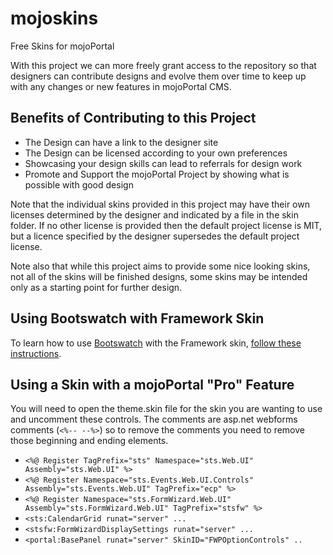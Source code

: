 # mojoskins
Free Skins for mojoPortal

With this project we can more freely grant access to the repository so that designers can contribute designs and evolve them over time to keep up with any changes or new features in mojoPortal CMS.

## Benefits of Contributing to this Project
* The Design can have a link to the designer site
* The Design can be licensed according to your own preferences
* Showcasing your design skills can lead to referrals for design work
* Promote and Support the mojoPortal Project by showing what is possible with good design

Note that the individual skins provided in this project may have their own licenses determined by the designer and indicated by a file in the skin folder. If no other license is provided then the default project license is MIT, but a licence specified by the designer supersedes the default project license. 

Note also that while this project aims to provide some nice looking skins, not all of the skins will be finished designs, some skins may be intended only as a starting point for further design. 

## Using Bootswatch with Framework Skin
To learn how to use [Bootswatch](https://bootswatch.com/) with the Framework skin, [follow these instructions](https://www.mojoportal.com/customizing-framework-with-bootswatch).

## Using a Skin with a mojoPortal "Pro" Feature
You will need to open the theme.skin file for the skin you are wanting to use and uncomment these controls. The comments are asp.net webforms comments (`<%-- --%>`) so to remove the comments you need to remove those beginning and ending elements.

* `<%@ Register TagPrefix="sts" Namespace="sts.Web.UI" Assembly="sts.Web.UI" %>`
* `<%@ Register Namespace="sts.Events.Web.UI.Controls" Assembly="sts.Events.Web.UI" TagPrefix="ecp" %>`
* `<%@ Register Namespace="sts.FormWizard.Web.UI" Assembly="sts.FormWizard.Web.UI" TagPrefix="stsfw" %>`
* `<sts:CalendarGrid runat="server" ... `
* `<stsfw:FormWizardDisplaySettings runat="server" ... `
* `<portal:BasePanel runat="server" SkinID="FWPOptionControls" .. `
